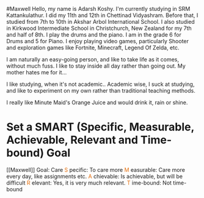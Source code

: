 #Maxwell
Hello, my name is Adarsh Koshy. I'm currently studying in SRM Kattankulathur. I did my 11th and 12th in Chettinad Vidyashram. Before that, I studied from 7th to 10th in Akshar Arbol International School. I also studied in Kirkwood Intermediate School in Christchurch, New Zealand for my 7th and half of 8th. I play the drums and the piano. I am in the grade 6 for Drums and 5 for Piano. I enjoy playing video games, particularly Shooter and exploration games like Fortnite, Minecraft, Legend Of Zelda, etc. 

I am naturally an easy-going person, and like to take life as it comes, without much fuss. I like to stay inside all day rather than going out. My mother hates me for it...

I like studying, when it's not academic.. Academic wise, I suck at studying, and like to experiment on my own rather than traditional teaching methods. 

I really like Minute Maid's Orange Juice and would drink it, rain or shine.


# Set a SMART (Specific, Measurable, Achievable, Relevant and Time-bound) Goal
[[Maxwell]]
Goal: Care
<font color="#e36c09">S  </font>pecific: To care more
<font color="#e36c09">M  </font>easurable: Care more every day, like assignments etc.
<font color="#e36c09">A  </font>chievable: Is achievable, but will be difficult
<font color="#e36c09">R  </font>elevant: Yes, it is very much relevant.
<font color="#e36c09">T  </font>ime-bound: Not time-bound
